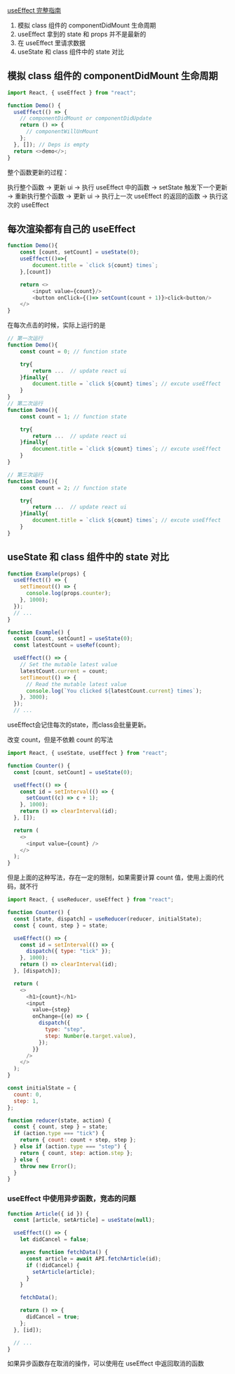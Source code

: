 [useEffect 完整指南](https://overreacted.io/zh-hans/a-complete-guide-to-useeffect/)

1. 模拟 class 组件的 componentDidMount 生命周期
2. useEffect 拿到的 state 和 props 并不是最新的
3. 在 useEffect 里请求数据
4. useState 和 class 组件中的 state 对比

## 模拟 class 组件的 componentDidMount 生命周期

```javascript
import React, { useEffect } from "react";

function Demo() {
  useEffect(() => {
    // componentDidMount or componentDidUpdate
    return () => {
      // componentWillUnMount
    };
  }, []); // Deps is empty
  return <>demo</>;
}
```

整个函数更新的过程：

执行整个函数 -> 更新 ui -> 执行 useEffect 中的函数 -> setState 触发下一个更新 -> 重新执行整个函数 -> 更新 ui -> 执行上一次 useEffect 的返回的函数 -> 执行这次的 useEffect

## 每次渲染都有自己的 useEffect

```javascript
function Demo(){
    const [count, setCount] = useState(0);
    useEffect(()=>{
        document.title = `click ${count} times`;
    },[count])

    return <>
        <input value={count}/>
        <button onClick={()=> setCount(count + 1)}>click<button/>
    </>
}
```

在每次点击的时候，实际上运行的是

```javascript
// 第一次运行
function Demo(){
    const count = 0; // function state

    try{
        return ...  // update react ui
    }finally{
        document.title = `click ${count} times`; // excute useEffect
    }
}
// 第二次运行
function Demo(){
    const count = 1; // function state

    try{
        return ...  // update react ui
    }finally{
        document.title = `click ${count} times`; // excute useEffect
    }
}

// 第三次运行
function Demo(){
    const count = 2; // function state

    try{
        return ...  // update react ui
    }finally{
        document.title = `click ${count} times`; // excute useEffect
    }
}
```

## useState 和 class 组件中的 state 对比

```javascript
function Example(props) {
  useEffect(() => {
    setTimeout(() => {
      console.log(props.counter);
    }, 1000);
  });
  // ...
}
```

```javascript
function Example() {
  const [count, setCount] = useState(0);
  const latestCount = useRef(count);

  useEffect(() => {
    // Set the mutable latest value
    latestCount.current = count;
    setTimeout(() => {
      // Read the mutable latest value
      console.log(`You clicked ${latestCount.current} times`);
    }, 3000);
  });
  // ...
```

useEffect会记住每次的state，而class会批量更新。

改变 count，但是不依赖 count 的写法

```javascript
import React, { useState, useEffect } from "react";

function Counter() {
  const [count, setCount] = useState(0);

  useEffect(() => {
    const id = setInterval(() => {
      setCount((c) => c + 1);
    }, 1000);
    return () => clearInterval(id);
  }, []);

  return (
    <>
      <input value={count} />
    </>
  );
}
```

但是上面的这种写法，存在一定的限制，如果需要计算 count 值，使用上面的代码，就不行

```javascript
import React, { useReducer, useEffect } from "react";

function Counter() {
  const [state, dispatch] = useReducer(reducer, initialState);
  const { count, step } = state;

  useEffect(() => {
    const id = setInterval(() => {
      dispatch({ type: "tick" });
    }, 1000);
    return () => clearInterval(id);
  }, [dispatch]);

  return (
    <>
      <h1>{count}</h1>
      <input
        value={step}
        onChange={(e) => {
          dispatch({
            type: "step",
            step: Number(e.target.value),
          });
        }}
      />
    </>
  );
}

const initialState = {
  count: 0,
  step: 1,
};

function reducer(state, action) {
  const { count, step } = state;
  if (action.type === "tick") {
    return { count: count + step, step };
  } else if (action.type === "step") {
    return { count, step: action.step };
  } else {
    throw new Error();
  }
}
```

### useEffect 中使用异步函数，竞态的问题

```javascript
function Article({ id }) {
  const [article, setArticle] = useState(null);

  useEffect(() => {
    let didCancel = false;

    async function fetchData() {
      const article = await API.fetchArticle(id);
      if (!didCancel) {
        setArticle(article);
      }
    }

    fetchData();

    return () => {
      didCancel = true;
    };
  }, [id]);

  // ...
}
```

如果异步函数存在取消的操作，可以使用在 useEffect 中返回取消的函数
